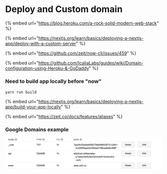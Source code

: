 # Deploy and Custom domain



{% embed url="https://blog.heroku.com/a-rock-solid-modern-web-stack" %}



{% embed url="https://nextjs.org/learn/basics/deploying-a-nextjs-app/deploy-with-a-custom-server" %}

{% embed url="https://github.com/zeit/now-cli/issues/459" %}

{% embed url="https://github.com/IcaliaLabs/guides/wiki/Domain-configuration-using-Heroku-&-GoDaddy" %}

### Need to build app locally before "now"

```text
yarn run build
```

{% embed url="https://nextjs.org/learn/basics/deploying-a-nextjs-app/build-your-app-locally" %}



{% embed url="https://zeit.co/docs/features/aliases" %}



### Google Domains example

![](.gitbook/assets/sukurnshotto-2018-10-31-42654.png)

